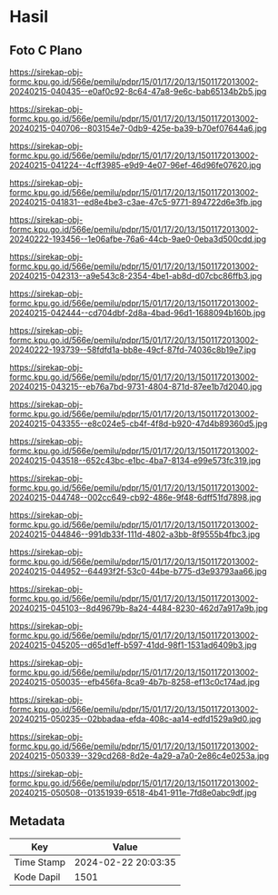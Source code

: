 # Hasil

## Foto C Plano

https://sirekap-obj-formc.kpu.go.id/566e/pemilu/pdpr/15/01/17/20/13/1501172013002-20240215-040435--e0af0c92-8c64-47a8-9e6c-bab65134b2b5.jpg

https://sirekap-obj-formc.kpu.go.id/566e/pemilu/pdpr/15/01/17/20/13/1501172013002-20240215-040706--803154e7-0db9-425e-ba39-b70ef07644a6.jpg

https://sirekap-obj-formc.kpu.go.id/566e/pemilu/pdpr/15/01/17/20/13/1501172013002-20240215-041224--4cff3985-e9d9-4e07-96ef-46d96fe07620.jpg

https://sirekap-obj-formc.kpu.go.id/566e/pemilu/pdpr/15/01/17/20/13/1501172013002-20240215-041831--ed8e4be3-c3ae-47c5-9771-894722d6e3fb.jpg

https://sirekap-obj-formc.kpu.go.id/566e/pemilu/pdpr/15/01/17/20/13/1501172013002-20240222-193456--1e06afbe-76a6-44cb-9ae0-0eba3d500cdd.jpg

https://sirekap-obj-formc.kpu.go.id/566e/pemilu/pdpr/15/01/17/20/13/1501172013002-20240215-042313--a9e543c8-2354-4be1-ab8d-d07cbc86ffb3.jpg

https://sirekap-obj-formc.kpu.go.id/566e/pemilu/pdpr/15/01/17/20/13/1501172013002-20240215-042444--cd704dbf-2d8a-4bad-96d1-1688094b160b.jpg

https://sirekap-obj-formc.kpu.go.id/566e/pemilu/pdpr/15/01/17/20/13/1501172013002-20240222-193739--58fdfd1a-bb8e-49cf-87fd-74036c8b19e7.jpg

https://sirekap-obj-formc.kpu.go.id/566e/pemilu/pdpr/15/01/17/20/13/1501172013002-20240215-043215--eb76a7bd-9731-4804-871d-87ee1b7d2040.jpg

https://sirekap-obj-formc.kpu.go.id/566e/pemilu/pdpr/15/01/17/20/13/1501172013002-20240215-043355--e8c024e5-cb4f-4f8d-b920-47d4b89360d5.jpg

https://sirekap-obj-formc.kpu.go.id/566e/pemilu/pdpr/15/01/17/20/13/1501172013002-20240215-043518--652c43bc-e1bc-4ba7-8134-e99e573fc319.jpg

https://sirekap-obj-formc.kpu.go.id/566e/pemilu/pdpr/15/01/17/20/13/1501172013002-20240215-044748--002cc649-cb92-486e-9f48-6dff51fd7898.jpg

https://sirekap-obj-formc.kpu.go.id/566e/pemilu/pdpr/15/01/17/20/13/1501172013002-20240215-044846--991db33f-111d-4802-a3bb-8f9555b4fbc3.jpg

https://sirekap-obj-formc.kpu.go.id/566e/pemilu/pdpr/15/01/17/20/13/1501172013002-20240215-044952--64493f2f-53c0-44be-b775-d3e93793aa66.jpg

https://sirekap-obj-formc.kpu.go.id/566e/pemilu/pdpr/15/01/17/20/13/1501172013002-20240215-045103--8d49679b-8a24-4484-8230-462d7a917a9b.jpg

https://sirekap-obj-formc.kpu.go.id/566e/pemilu/pdpr/15/01/17/20/13/1501172013002-20240215-045205--d65d1eff-b597-41dd-98f1-1531ad6409b3.jpg

https://sirekap-obj-formc.kpu.go.id/566e/pemilu/pdpr/15/01/17/20/13/1501172013002-20240215-050035--efb456fa-8ca9-4b7b-8258-ef13c0c174ad.jpg

https://sirekap-obj-formc.kpu.go.id/566e/pemilu/pdpr/15/01/17/20/13/1501172013002-20240215-050235--02bbadaa-efda-408c-aa14-edfd1529a9d0.jpg

https://sirekap-obj-formc.kpu.go.id/566e/pemilu/pdpr/15/01/17/20/13/1501172013002-20240215-050339--329cd268-8d2e-4a29-a7a0-2e86c4e0253a.jpg

https://sirekap-obj-formc.kpu.go.id/566e/pemilu/pdpr/15/01/17/20/13/1501172013002-20240215-050508--01351939-6518-4b41-911e-7fd8e0abc9df.jpg


## Metadata

| Key        | Value               |
| ---------- | ------------------- |
| Time Stamp | 2024-02-22 20:03:35 |
| Kode Dapil | 1501                |



